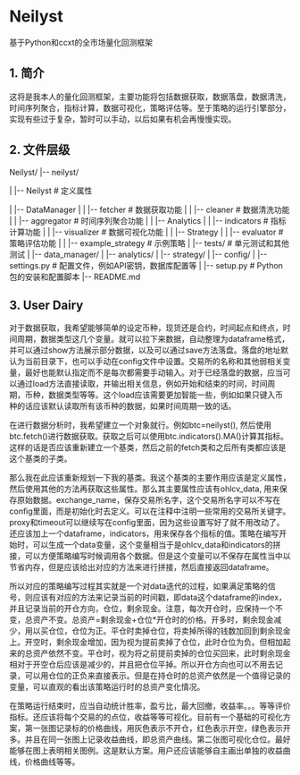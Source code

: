 # Neilyst
基于Python和ccxt的全市场量化回测框架

## 1. 简介
这将是我本人的量化回测框架，主要功能将包括数据获取，数据落盘，数据清洗，时间序列聚合，指标计算，数据可视化，策略评估等。至于策略的运行引擎部分，实现有些过于复杂，暂时可以手动，以后如果有机会再慢慢实现。

## 2. 文件层级

Neilyst/
|-- neilyst/

|   |-- Neilyst         # 定义属性

|   |-- DataManager
|   |   |-- fetcher     # 数据获取功能
|   |   |-- cleaner     # 数据清洗功能
|   |   |-- aggregator  # 时间序列聚合功能
|
|   |-- Analytics
|   |   |-- indicators  # 指标计算功能
|   |   |-- visualizer  # 数据可视化功能
|
|   |-- Strategy
|   |   |-- evaluator   # 策略评估功能
|   |   |-- example_strategy  # 示例策略
|
|-- tests/                 # 单元测试和其他测试
|   |-- data_manager/
|   |-- analytics/
|   |-- strategy/
|
|-- config/
|   |-- settings.py        # 配置文件，例如API密钥，数据库配置等
|
|-- setup.py               # Python包的安装和配置脚本
|-- README.md

## 3. User Dairy

对于数据获取，我希望能够简单的设定币种，现货还是合约，时间起点和终点，时间周期，数据类型这几个变量。就可以拉下来数据，自动整理为dataframe格式，并可以通过show方法展示部分数据，以及可以通过save方法落盘。落盘的地址默认为当前目录下，也可以手动在config文件中设置。交易所的名称和其他弱相关变量，最好也能默认指定而不是每次都需要手动输入。对于已经落盘的数据，应当可以通过load方法直接读取，并输出相关信息，例如开始和结束的时间，时间周期，币种，数据类型等等。这个load应该需要更加智能一些，例如如果只键入币种的话应该默认读取所有该币种的数据，如果时间周期一致的话。

在进行数据分析时，我希望建立一个对象就行。例如btc=neilyst(), 然后使用btc.fetch()进行数据获取。获取之后可以使用btc.indicators().MA()计算其指标。这样的话是否应该重新建立一个基类，然后之前的fetch类和之后所有类都应该是这个基类的子类。

那么我在此应该重新规划一下我的基类。我这个基类的主要作用应该是定义属性，然后使用其他的方法再获取这些属性。那么其主要属性应该有ohlcv_data, 用来保存原始数据。exchange_name，保存交易所名字，这个交易所名字可以不写在config里面，而是初始化时去定义。可以在注释中注明一些常用的交易所关键字。proxy和timeout可以继续写在config里面，因为这些设置写好了就不用改动了。还应该加上一个dataframe，indicators，用来保存各个指标的值。策略在编写开始时，可以生成一个data变量，这个变量相当于是ohlcv_data和indicators的拼接，可以方便策略编写时候调用各个数据。但是这个变量可以不保存在属性当中以节省内存，但是应该给出对应的方法来进行拼接，然后直接返回dataframe。

所以对应的策略编写过程其实就是一个对data迭代的过程，如果满足策略的信号，则应该有对应的方法来记录当前的时间戳，即data这个dataframe的index，并且记录当前的开仓方向，仓位，剩余现金。注意，每次开仓时，应保持一个不变，总资产不变。总资产=剩余现金+仓位*开仓时的价格。开多时，剩余现金减少，用以买仓位，仓位为正。平仓时卖掉仓位，将卖掉所得的钱数加回到剩余现金上。开空时，剩余现金增加，因为视为提前卖掉了仓位，此时仓位为负。但相加起来的总资产依然不变。平仓时，视为将之前提前卖掉的仓位买回来，此时剩余现金相对于开空仓后应该是减少的，并且把仓位平掉。所以开仓方向也可以不用去记录，可以用仓位的正负来直接表示。但是在持仓时的总资产依然是一个值得记录的变量，可以直观的看出该策略运行时的总资产变化情况。

在策略运行结束时，应当自动统计胜率，盈亏比，最大回撤，收益率。。。等等评价指标。还应该将每个交易的的点位，收益等等可视化。目前有一个基础的可视化方案，第一张图记录标的价格曲线，用灰色表示不开仓，红色表示开空，绿色表示开多。并且在同一张图上记录收益曲线，即总资产曲线。第二张图可视化仓位。最好能够在图上表明相关图例。这是默认方案。用户还应该能够自主画出单独的收益曲线，价格曲线等等。